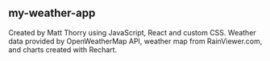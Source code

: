 ## my-weather-app
Created by Matt Thorry using JavaScript, React and custom CSS. Weather data provided by OpenWeatherMap API, weather map from RainViewer.com, and charts created with Rechart.